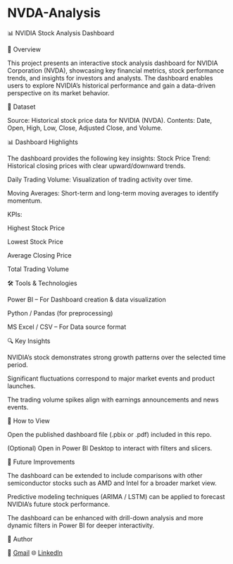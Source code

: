 # NVDA-Analysis
📊 NVIDIA Stock Analysis Dashboard

📝 Overview

This project presents an interactive stock analysis dashboard for NVIDIA Corporation (NVDA), showcasing key financial metrics, stock performance trends, and insights for investors and analysts. The dashboard enables users to explore NVIDIA’s historical performance and gain a data-driven perspective on its market behavior.

📂 Dataset

Source: Historical stock price data for NVIDIA (NVDA).
Contents: Date, Open, High, Low, Close, Adjusted Close, and Volume.

📊 Dashboard Highlights

The dashboard provides the following key insights:
Stock Price Trend: Historical closing prices with clear upward/downward trends.

Daily Trading Volume: Visualization of trading activity over time.

Moving Averages: Short-term and long-term moving averages to identify momentum.

KPIs:

Highest Stock Price

Lowest Stock Price

Average Closing Price

Total Trading Volume

🛠 Tools & Technologies

Power BI – For Dashboard creation & data visualization

Python / Pandas (for preprocessing)

MS Excel / CSV – For Data source format

🔍 Key Insights

NVIDIA’s stock demonstrates strong growth patterns over the selected time period.

Significant fluctuations correspond to major market events and product launches.

The trading volume spikes align with earnings announcements and news events.

🚀 How to View

Open the published dashboard file (.pbix or .pdf) included in this repo.

(Optional) Open in Power BI Desktop to interact with filters and slicers.

📌 Future Improvements

The dashboard can be extended to include comparisons with other semiconductor stocks such as AMD and Intel for a broader market view.

Predictive modeling techniques (ARIMA / LSTM) can be applied to forecast NVIDIA’s future stock performance.

The dashboard can be enhanced with drill-down analysis and more dynamic filters in Power BI for deeper interactivity.

👤 Author

📧 [Gmail](manjurambojja@gmail.com)
🌐 [LinkedIn](https://www.linkedin.com/in/manju-ram-b-031976239/)
